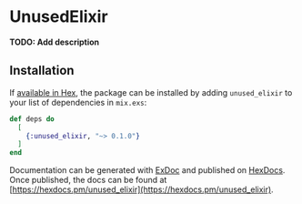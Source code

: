 # UnusedElixir

**TODO: Add description**

## Installation

If [available in Hex](https://hex.pm/docs/publish), the package can be installed
by adding `unused_elixir` to your list of dependencies in `mix.exs`:

```elixir
def deps do
  [
    {:unused_elixir, "~> 0.1.0"}
  ]
end
```

Documentation can be generated with [ExDoc](https://github.com/elixir-lang/ex_doc)
and published on [HexDocs](https://hexdocs.pm). Once published, the docs can
be found at [https://hexdocs.pm/unused_elixir](https://hexdocs.pm/unused_elixir).


